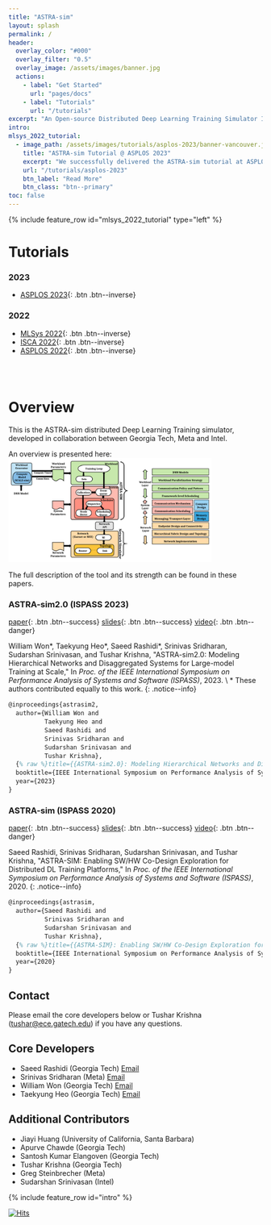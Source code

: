 ```yaml
---
title: "ASTRA-sim"
layout: splash
permalink: /
header:
  overlay_color: "#000"
  overlay_filter: "0.5"
  overlay_image: /assets/images/banner.jpg
  actions:
    - label: "Get Started"
      url: "pages/docs"
    - label: "Tutorials"
      url: "/tutorials"
excerpt: "An Open-source Distributed Deep Learning Training Simulator Infrastructure"
intro:
mlsys_2022_tutorial:
  - image_path: /assets/images/tutorials/asplos-2023/banner-vancouver.jpg
    title: "ASTRA-sim Tutorial @ ASPLOS 2023"
    excerpt: "We successfully delivered the ASTRA-sim tutorial at ASPLOS 2023.<br>Mar 26, 2023<br>Vancouver, Canada."
    url: "/tutorials/asplos-2023"
    btn_label: "Read More"
    btn_class: "btn--primary"
toc: false
---
```

{% include feature_row id="mlsys_2022_tutorial" type="left" %}



# Tutorials
### 2023
- [ASPLOS 2023](/tutorials/asplos-2023){: .btn .btn--inverse}

### 2022
- [MLSys 2022](/tutorials/mlsys-2022){: .btn .btn--inverse}
- [ISCA 2022](/tutorials/isca-2022){: .btn .btn--inverse}
- [ASPLOS 2022](/tutorials/asplos-2022){: .btn .btn--inverse}

<br><br>

# Overview
This is the ASTRA-sim distributed Deep Learning Training simulator, developed in collaboration between Georgia Tech, Meta and Intel.

An overview is presented here:<br>
<img src="/assets/images/astrasim_overview_codesign.png" alt="" width="80%"/>

The full description of the tool and its strength can be found in these papers.


### ASTRA-sim2.0 (ISPASS 2023)
[paper](https://arxiv.org/abs/2303.14006){: .btn .btn--success}
[slides](/assets/papers/astra-sim2/ASTRA-sim2-ISPASS_2023.pdf){: .btn .btn--success}
[video](https://youtu.be/QGilXx_GEXs?si=3bASNTAtyTsk_Gi8){: .btn .btn--danger}

William Won\*, Taekyung Heo\*, Saeed Rashidi\*, Srinivas Sridharan, Sudarshan Srinivasan, and Tushar Krishna,
"ASTRA-sim2.0: Modeling Hierarchical Networks and Disaggregated Systems for Large-model Training at Scale,"
In *Proc. of the IEEE International Symposium on Performance Analysis of Systems and Software (ISPASS)*, 2023. \\
\* These authors contributed equally to this work.
{: .notice--info}
```latex
@inproceedings{astrasim2,
  author={William Won and 
          Taekyung Heo and 
          Saeed Rashidi and 
          Srinivas Sridharan and
          Sudarshan Srinivasan and
          Tushar Krishna},    
  {% raw %}title={{ASTRA-sim2.0}: Modeling Hierarchical Networks and Disaggregated Systems for Large-model Training at Scale},{% endraw %}
  booktitle={IEEE International Symposium on Performance Analysis of Systems and Software (ISPASS)},
  year={2023}
}
```

### ASTRA-sim (ISPASS 2020)
[paper](https://sites.gatech.edu/ece-synergy/files/2020/08/astrasim_ispass2020.pdf){: .btn .btn--success}
[slides](https://cpb-us-w2.wpmucdn.com/sites.gatech.edu/dist/c/332/files/2020/08/ISPASS2020-ASTRA-SIM_talk.pdf){: .btn .btn--success}
[video](https://www.youtube.com/watch?v=S-HE9yBv8_I&list=PLHJB2bhmgB7crXM7wBKIDi7OEa0UTZtrR&index=10){: .btn .btn--danger}

Saeed Rashidi, Srinivas Sridharan, Sudarshan Srinivasan, and Tushar Krishna,
"ASTRA-SIM: Enabling SW/HW Co-Design Exploration for Distributed DL Training Platforms,"
In *Proc. of the IEEE International Symposium on Performance Analysis of Systems and Software (ISPASS)*, 2020.
{: .notice--info}

```latex
@inproceedings{astrasim,
  author={Saeed Rashidi and
          Srinivas Sridharan and
          Sudarshan Srinivasan and
          Tushar Krishna},
  {% raw %}title={{ASTRA-SIM}: Enabling SW/HW Co-Design Exploration for Distributed DL Training Platforms},{% endraw %}
  booktitle={IEEE International Symposium on Performance Analysis of Systems and Software (ISPASS)},
  year={2020}
}
```

## Contact
Please email the core developers below or Tushar Krishna (tushar@ece.gatech.edu) if you have any questions.

## Core Developers
* Saeed Rashidi (Georgia Tech) <a href="mailto:saeed.rashidi@gatech.edu" class="btn btn--info"><i class="fa fa-envelope"></i> Email</a>
* Srinivas Sridharan (Meta) <a href="mailto:ssrinivas@fb.com" class="btn btn--info"><i class="fa fa-envelope"></i> Email</a>
* William Won (Georgia Tech) <a href="mailto:william.won@gatech.edu" class="btn btn--info"><i class="fa fa-envelope"></i> Email</a>
* Taekyung Heo (Georgia Tech) <a href="mailto:taekyung@gatech.edu" class="btn btn--info"><i class="fa fa-envelope"></i> Email</a>

## Additional Contributors
* Jiayi Huang (University of California, Santa Barbara)
* Apurve Chawde (Georgia Tech)
* Santosh Kumar Elangoven (Georgia Tech)
* Tushar Krishna (Georgia Tech)
* Greg Steinbrecher (Meta)
* Sudarshan Srinivasan (Intel)


{% include feature_row id="intro" %}

[![Hits](https://hits.seeyoufarm.com/api/count/incr/badge.svg?url=https%3A%2F%2Fgithub.com%2Fastra-sim%2Fastra-sim.github.io&count_bg=%2379C83D&title_bg=%23555555&icon=&icon_color=%23E7E7E7&title=Visitor&edge_flat=false)](https://hits.seeyoufarm.com)
